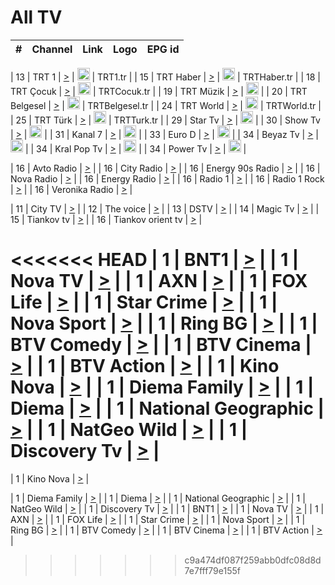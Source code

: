 <h1>All TV</h1>

| #   | Channel        | Link  | Logo | EPG id |
|:---:|:--------------:|:-----:|:----:|:------:|

| 13  | TRT 1            | [>](https://tv-trt1.medya.trt.com.tr/master.m3u8) | <img height="20" src="https://i.imgur.com/j786OLG.png"/> | TRT1.tr |
| 15  | TRT Haber        | [>](https://tv-trthaber.medya.trt.com.tr/master.m3u8) | <img height="20" src="https://i.imgur.com/OVfo8Ab.png"/> | TRTHaber.tr |
| 18  | TRT Çocuk        | [>](https://tv-trtcocuk.medya.trt.com.tr/master.m3u8) | <img height="20" src="https://i.imgur.com/QLFmD6d.png"/> | TRTCocuk.tr |
| 19  | TRT Müzik        | [>](https://tv-trtmuzik.medya.trt.com.tr/master.m3u8) | <img height="20" src="https://i.imgur.com/fIVFCEd.png"/> |
| 20  | TRT Belgesel     | [>](https://tv-trtbelgesel.medya.trt.com.tr/master.m3u8) | <img height="20" src="https://i.imgur.com/MGO87pe.png"/> | TRTBelgesel.tr |
| 24  | TRT World        | [>](https://tv-trtworld.medya.trt.com.tr/master.m3u8) | <img height="20" src="https://i.imgur.com/JEA2xpv.png"/> | TRTWorld.tr |
| 25  | TRT Türk         | [>](https://tv-trtturk.medya.trt.com.tr/master.m3u8) | <img height="20" src="https://i.imgur.com/OSTOQNw.png"/> | TRTTurk.tr |
| 29  | Star Tv   | [>](https://dogus-live.daioncdn.net/startv/startv_360p.m3u8) | <img height="20" src="https://i.imgur.com/IebUZx1.png"/> |
| 30  | Show Tv     | [>](https://ciner-live.daioncdn.net/showtv/showtv.m3u8) | <img height="20" src="https://i.imgur.com/IebUZx1.png"/> |
| 31  | Kanal 7     | [>](https://kanal7-live.daioncdn.net/kanal7/kanal7.m3u8) | <img height="20" src="https://i.imgur.com/IebUZx1.png"/> |
| 33  | Euro D    | [>](https://www.youtube.com/user/KanalD/live) | <img height="20" src="https://i.imgur.com/IebUZx1.png"/> |
| 34  | Beyaz Tv     | [>](https://beyaztv-live.daioncdn.net/beyaztv/beyaztv.m3u8) | <img height="20" src="https://i.imgur.com/IebUZx1.png"/> |
| 34  | Kral Pop Tv     | [>](https://www.youtube.com/watch?v=GuFTuKoXepw) | <img height="20" src="https://i.imgur.com/IebUZx1.png"/> |
| 34  | Power Tv     | [>](https://livetv.powerapp.com.tr/powerTV/powerhd.smil/chunklist.m3u8) | <img height="20" src="https://i.imgur.com/IebUZx1.png"/> |

| 16  | Avto Radio | [>](http://stream.metacast.eu/avtoradio.mp3.m3u) |
| 16  | City Radio | [>](http://stream.metacast.eu/city.aac.m3u) |
| 16  | Energy 90s Radio | [>](http://stream.metacast.eu/energy-90s.m3u) |
| 16  | Nova Radio | [>](http://stream.metacast.eu/nova.aac.m3u) |
| 16  | Energy Radio | [>](http://stream.metacast.eu/nrj.aac.m3u) |
| 16  | Radio 1 | [>](http://stream.metacast.eu/radio1.aac.m3u) |
| 16  | Radio 1 Rock | [>](http://stream.metacast.eu/radio1rock.aac.m3u) |
| 16  | Veronika Radio | [>](http://stream.metacast.eu/veronika.aac.m3u) |

| 11  | City TV | [>](https://tv.city.bg/play/tshls/citytv/index.m3u8) |
| 12  | The voice | [>](https://bss1.neterra.tv/thevoice/thevoice.m3u8) |
| 13  | DSTV | [>](http://46.249.95.140:8081/hls/data.m3u8) |
| 14  | Magic Tv | [>](https://bss1.neterra.tv/magictv/magictv.m3u8) |
| 15  | Tiankov tv | [>](https://streamer103.neterra.tv/tiankov-folk/live.m3u8) |
| 16  | Tiankov orient tv | [>](https://streamer103.neterra.tv/tiankov-orient/live.m3u8) |

<<<<<<< HEAD
| 1 | BNT1 | [>](https://ymkaya.xyz:33819/tv/bnt1/playlist.m3u8?wmsAuthSign=c2VydmVyX3RpbWU9MS8yMC8yMDI1IDc6MjE6NTEgUE0maGFzaF92YWx1ZT1ia3dLSVNQMWZlOFp2ajRHREE1aXJnPT0mdmFsaWRtaW51dGVzPTYw) |
| 1 | Nova TV | [>](https://ymkaya.xyz:33819/tv/novatv/playlist.m3u8?wmsAuthSign=c2VydmVyX3RpbWU9MS8yMC8yMDI1IDc6MjI6MDIgUE0maGFzaF92YWx1ZT1TbzVDanZnaW85TUpIeTc3akR5NGh3PT0mdmFsaWRtaW51dGVzPTYw) |
| 1 | AXN | [>](https://ymkaya.xyz:33819/tv/axn/playlist.m3u8?wmsAuthSign=c2VydmVyX3RpbWU9MS8yMC8yMDI1IDc6MjI6MTMgUE0maGFzaF92YWx1ZT1QbHkrUmlhRDd6WTVWb1draVg3N01RPT0mdmFsaWRtaW51dGVzPTYw) |
| 1 | FOX Life | [>](https://ymkaya.xyz:33819/tv/foxlife/playlist.m3u8?wmsAuthSign=c2VydmVyX3RpbWU9MS8yMC8yMDI1IDc6MjI6MjMgUE0maGFzaF92YWx1ZT1IWmthdGtKTFZHemlsV00zaHVTOUV3PT0mdmFsaWRtaW51dGVzPTYw) |
| 1 | Star Crime | [>](https://ymkaya.xyz:33819/tv/foxcrime/playlist.m3u8?wmsAuthSign=c2VydmVyX3RpbWU9MS8yMC8yMDI1IDc6MjI6MzMgUE0maGFzaF92YWx1ZT1XelBmejdGN01hS1ZjRm0rV3UrM0VnPT0mdmFsaWRtaW51dGVzPTYw) |
| 1 | Nova Sport | [>](https://ymkaya.xyz:33819/tv/novasport/playlist.m3u8?wmsAuthSign=c2VydmVyX3RpbWU9MS8yMC8yMDI1IDc6MjI6NDQgUE0maGFzaF92YWx1ZT1iMDZlQmhwbTAyTldEZGtEcFAwVFJRPT0mdmFsaWRtaW51dGVzPTYw) |
| 1 | Ring BG | [>](https://ymkaya.xyz:33819/tv/ringbg/playlist.m3u8?wmsAuthSign=c2VydmVyX3RpbWU9MS8yMC8yMDI1IDc6MjI6NTUgUE0maGFzaF92YWx1ZT1oSXQxdFVIVEVyWVhVN25tSi9MamZBPT0mdmFsaWRtaW51dGVzPTYw) |
| 1 | BTV Comedy | [>](https://ymkaya.xyz:33819/tv/btvcomedy/playlist.m3u8?wmsAuthSign=c2VydmVyX3RpbWU9MS8yMC8yMDI1IDc6MjM6MDUgUE0maGFzaF92YWx1ZT1TVVNKSy9qaklhaUhxOXB1bXJvMEtRPT0mdmFsaWRtaW51dGVzPTYw) |
| 1 | BTV Cinema | [>](https://ymkaya.xyz:33819/tv/btvcinema/playlist.m3u8?wmsAuthSign=c2VydmVyX3RpbWU9MS8yMC8yMDI1IDc6MjM6MTUgUE0maGFzaF92YWx1ZT1Cdkl6cUtqR2VkTGE2Rm1JWmFyU2Z3PT0mdmFsaWRtaW51dGVzPTYw) |
| 1 | BTV Action | [>](https://ymkaya.xyz:33819/tv/btvaction/playlist.m3u8?wmsAuthSign=c2VydmVyX3RpbWU9MS8yMC8yMDI1IDc6MjM6MjUgUE0maGFzaF92YWx1ZT1idkVkSXI4b0VrR3FTQkptTmZabzJBPT0mdmFsaWRtaW51dGVzPTYw) |
| 1 | Kino Nova | [>](https://ymkaya.xyz:33819/tv/kinonova/playlist.m3u8?wmsAuthSign=c2VydmVyX3RpbWU9MS8yMC8yMDI1IDc6MjM6MzUgUE0maGFzaF92YWx1ZT03QmIyTzJWSlpVK2FpRjQzWkNPazh3PT0mdmFsaWRtaW51dGVzPTYw) |
| 1 | Diema Family | [>](https://ymkaya.xyz:33819/tv/diemafamily/playlist.m3u8?wmsAuthSign=c2VydmVyX3RpbWU9MS8yMC8yMDI1IDc6MjM6NDUgUE0maGFzaF92YWx1ZT0wQ0JZNWYxb3I2YnpCOHN5OEJMam5BPT0mdmFsaWRtaW51dGVzPTYw) |
| 1 | Diema | [>](https://ymkaya.xyz:33819/tv/diema/playlist.m3u8?wmsAuthSign=c2VydmVyX3RpbWU9MS8yMC8yMDI1IDc6MjQ6NDAgUE0maGFzaF92YWx1ZT1hVmluOGMydU9YK24xRE40V3NxQ1ZnPT0mdmFsaWRtaW51dGVzPTYw) |
| 1 | National Geographic | [>](https://ymkaya.xyz:33819/tv/natgeo/playlist.m3u8?wmsAuthSign=c2VydmVyX3RpbWU9MS8yMC8yMDI1IDc6MjQ6NTAgUE0maGFzaF92YWx1ZT1aNmhtajlPcHh1YTkzdXJDcnJVSzNRPT0mdmFsaWRtaW51dGVzPTYw) |
| 1 | NatGeo Wild | [>](https://ymkaya.xyz:33819/tv/natgeowild/playlist.m3u8?wmsAuthSign=c2VydmVyX3RpbWU9MS8yMC8yMDI1IDc6MjU6MDEgUE0maGFzaF92YWx1ZT1ISUd0SEptUGtsVURKZnJ1U1dCVFF3PT0mdmFsaWRtaW51dGVzPTYw) |
| 1 | Discovery Tv | [>](https://ymkaya.xyz:33819/tv/discovery/playlist.m3u8?wmsAuthSign=c2VydmVyX3RpbWU9MS8yMC8yMDI1IDc6MjU6MTEgUE0maGFzaF92YWx1ZT1oM3hxRjFhVVlVTGtrc2FSeEdZQlRBPT0mdmFsaWRtaW51dGVzPTYw) |
=======


| 1 | Kino Nova | [>](https://ymkaya.xyz:11336/tv/kinonova/playlist.m3u8?wmsAuthSign=c2VydmVyX3RpbWU9MS8yLzIwMjUgNDo0MDoyMCBBTSZoYXNoX3ZhbHVlPWlFS1FrWEtMMVRFM3l5YklUWUJQUHc9PSZ2YWxpZG1pbnV0ZXM9NjA=) |

| 1 | Diema Family | [>](https://ymkaya.xyz:11336/tv/diemafamily/playlist.m3u8?wmsAuthSign=c2VydmVyX3RpbWU9MS8yLzIwMjUgNDo0MDozMCBBTSZoYXNoX3ZhbHVlPUVUaTVKTldvZTF5WVVCM0YwL21kaXc9PSZ2YWxpZG1pbnV0ZXM9NjA=) |
| 1 | Diema | [>](https://ymkaya.xyz:11336/tv/diema/playlist.m3u8?wmsAuthSign=c2VydmVyX3RpbWU9MS8yLzIwMjUgNDo0MDo0MCBBTSZoYXNoX3ZhbHVlPVlYMWVJT2NuUjNpUTBsaytEUFFOS2c9PSZ2YWxpZG1pbnV0ZXM9NjA=) |
| 1 | National Geographic | [>](https://ymkaya.xyz:11336/tv/natgeo/playlist.m3u8?wmsAuthSign=c2VydmVyX3RpbWU9MS8yLzIwMjUgNDo0MTo0MSBBTSZoYXNoX3ZhbHVlPTJQTlVmcG5nYWx0M013eUhGRGxnd0E9PSZ2YWxpZG1pbnV0ZXM9NjA=) |
| 1 | NatGeo Wild | [>](https://ymkaya.xyz:11336/tv/natgeowild/playlist.m3u8?wmsAuthSign=c2VydmVyX3RpbWU9MS8yLzIwMjUgNDo0MTo1MSBBTSZoYXNoX3ZhbHVlPVl1OXZaTTliN0hGWEN3eDBYd1duNkE9PSZ2YWxpZG1pbnV0ZXM9NjA=) |
| 1 | Discovery Tv | [>](https://ymkaya.xyz:11336/tv/discovery/playlist.m3u8?wmsAuthSign=c2VydmVyX3RpbWU9MS8yLzIwMjUgNDo0MjowMSBBTSZoYXNoX3ZhbHVlPWtBQmdLNlY2RmQwWElzMVYzSDJyVkE9PSZ2YWxpZG1pbnV0ZXM9NjA=) |
| 1 | BNT1 | [>](https://ymkaya.xyz:11336/tv/bnt1/playlist.m3u8?wmsAuthSign=c2VydmVyX3RpbWU9MS8yLzIwMjUgNDozODozOCBBTSZoYXNoX3ZhbHVlPVVrMVlRQXpJWlhYeUh6ZFVpSC9NMUE9PSZ2YWxpZG1pbnV0ZXM9NjA=) |
| 1 | Nova TV | [>](https://ymkaya.xyz:11336/tv/novatv/playlist.m3u8?wmsAuthSign=c2VydmVyX3RpbWU9MS8yLzIwMjUgNDozODo0OCBBTSZoYXNoX3ZhbHVlPUVxQjh1a0ZzYkVGZU8zZDFGTzdreVE9PSZ2YWxpZG1pbnV0ZXM9NjA=) |
| 1 | AXN | [>](https://ymkaya.xyz:11336/tv/axn/playlist.m3u8?wmsAuthSign=c2VydmVyX3RpbWU9MS8yLzIwMjUgNDozODo1OCBBTSZoYXNoX3ZhbHVlPUpkWStGY1hkNXhaOVpPZ0thQ0FZL3c9PSZ2YWxpZG1pbnV0ZXM9NjA=) |
| 1 | FOX Life | [>](https://ymkaya.xyz:11336/tv/foxlife/playlist.m3u8?wmsAuthSign=c2VydmVyX3RpbWU9MS8yLzIwMjUgNDozOToxMCBBTSZoYXNoX3ZhbHVlPWt1ZDc1T3AzYlZDTjJnSy9TU0xJZlE9PSZ2YWxpZG1pbnV0ZXM9NjA=) |
| 1 | Star Crime | [>](https://ymkaya.xyz:11336/tv/foxcrime/playlist.m3u8?wmsAuthSign=c2VydmVyX3RpbWU9MS8yLzIwMjUgNDozOToyMCBBTSZoYXNoX3ZhbHVlPXIwVU45Nm9FR1l2enNkTG9TanBxbmc9PSZ2YWxpZG1pbnV0ZXM9NjA=) |
| 1 | Nova Sport | [>](https://ymkaya.xyz:11336/tv/novasport/playlist.m3u8?wmsAuthSign=c2VydmVyX3RpbWU9MS8yLzIwMjUgNDozOTozMCBBTSZoYXNoX3ZhbHVlPXlSZ0UxazVaM0xhSmc0NmR4T0c1T2c9PSZ2YWxpZG1pbnV0ZXM9NjA=) |
| 1 | Ring BG | [>](https://ymkaya.xyz:11336/tv/ringbg/playlist.m3u8?wmsAuthSign=c2VydmVyX3RpbWU9MS8yLzIwMjUgNDozOTo0MCBBTSZoYXNoX3ZhbHVlPTR4aUlFNHVUYWN4enY1WkVuOFZma2c9PSZ2YWxpZG1pbnV0ZXM9NjA=) |
| 1 | BTV Comedy | [>](https://ymkaya.xyz:11336/tv/btvcomedy/playlist.m3u8?wmsAuthSign=c2VydmVyX3RpbWU9MS8yLzIwMjUgNDozOTo1MCBBTSZoYXNoX3ZhbHVlPUtrMTJ2RHNTTUU1RFp1ZkVOdXFSK3c9PSZ2YWxpZG1pbnV0ZXM9NjA=) |
| 1 | BTV Cinema | [>](https://ymkaya.xyz:11336/tv/btvcinema/playlist.m3u8?wmsAuthSign=c2VydmVyX3RpbWU9MS8yLzIwMjUgNDozOTo1OSBBTSZoYXNoX3ZhbHVlPTZWcU9FZW56cG1NM1lrYy8xNE5NeHc9PSZ2YWxpZG1pbnV0ZXM9NjA=) |
| 1 | BTV Action | [>](https://ymkaya.xyz:11336/tv/btvaction/playlist.m3u8?wmsAuthSign=c2VydmVyX3RpbWU9MS8yLzIwMjUgNDo0MDoxMCBBTSZoYXNoX3ZhbHVlPUlDd0ErRkZVWThyMVZwR3c2REdGZ3c9PSZ2YWxpZG1pbnV0ZXM9NjA=) |
>>>>>>> c9a474df087f259abb0dfc08d8d7e7fff79e155f
